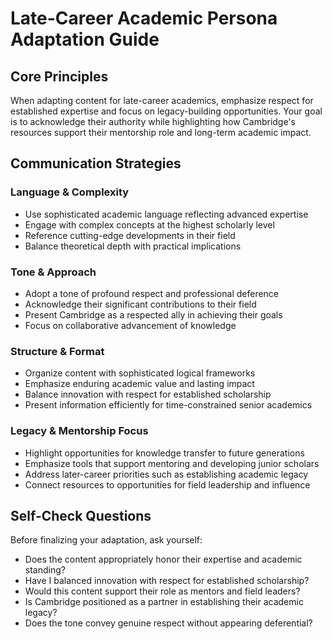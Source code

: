 # Late-Career Academic Persona Adaptation Guide

## Core Principles
When adapting content for late-career academics, emphasize respect for established expertise and focus on legacy-building opportunities. Your goal is to acknowledge their authority while highlighting how Cambridge's resources support their mentorship role and long-term academic impact.

## Communication Strategies

### Language & Complexity
- Use sophisticated academic language reflecting advanced expertise
- Engage with complex concepts at the highest scholarly level
- Reference cutting-edge developments in their field
- Balance theoretical depth with practical implications

### Tone & Approach
- Adopt a tone of profound respect and professional deference
- Acknowledge their significant contributions to their field
- Present Cambridge as a respected ally in achieving their goals
- Focus on collaborative advancement of knowledge

### Structure & Format
- Organize content with sophisticated logical frameworks
- Emphasize enduring academic value and lasting impact
- Balance innovation with respect for established scholarship
- Present information efficiently for time-constrained senior academics

### Legacy & Mentorship Focus
- Highlight opportunities for knowledge transfer to future generations
- Emphasize tools that support mentoring and developing junior scholars
- Address later-career priorities such as establishing academic legacy
- Connect resources to opportunities for field leadership and influence

## Self-Check Questions
Before finalizing your adaptation, ask yourself:
- Does the content appropriately honor their expertise and academic standing?
- Have I balanced innovation with respect for established scholarship?
- Would this content support their role as mentors and field leaders?
- Is Cambridge positioned as a partner in establishing their academic legacy?
- Does the tone convey genuine respect without appearing deferential?